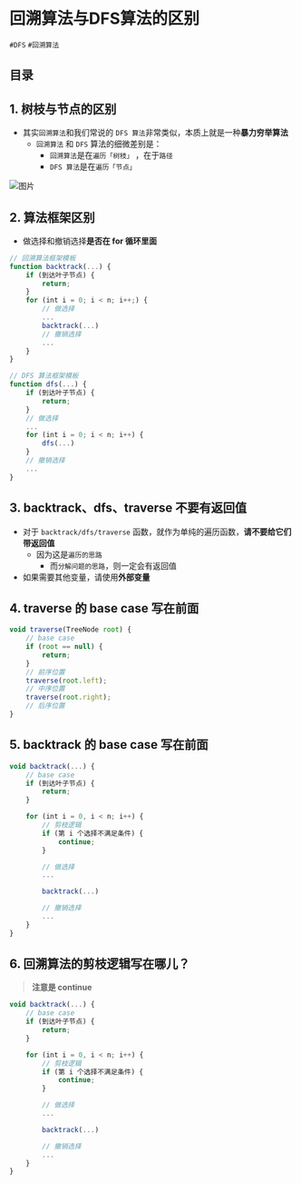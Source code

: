 
# 回溯算法与DFS算法的区别

`#DFS` `#回溯算法` 


## 目录
<!-- toc -->
 ## 1. 树枝与节点的区别 

- 其实`回溯算法`和我们常说的 `DFS 算法`非常类似，本质上就是一种**暴力穷举算法**
	- `回溯算法` 和 `DFS` 算法的细微差别是：
		- `回溯算法`是在`遍历「树枝」` ，在于`路径`
		- `DFS 算法`是在`遍历「节点」`

![图片](https://832-1310531898.cos.ap-beijing.myqcloud.com/999.%20Obsidian@832/files/20241113.png)

## 2. 算法框架区别

- 做选择和撤销选择**是否在 for 循环里面**

```javascript hl:1,15
// 回溯算法框架模板
function backtrack(...) {
    if (到达叶子节点) {
        return;
    }
    for (int i = 0; i < n; i++;) {
        // 做选择
        ...
        backtrack(...)
        // 撤销选择
        ...
    }
}

// DFS 算法框架模板
function dfs(...) {
    if (到达叶子节点) {
        return;
    }
    // 做选择
    ...
    for (int i = 0; i < n; i++) {
        dfs(...)
    }
    // 撤销选择
    ...
}

```

## 3. backtrack、dfs、traverse **不要有返回值**

- 对于 `backtrack/dfs/traverse` 函数，就作为单纯的遍历函数，**请不要给它们带返回值**
	- 因为这是`遍历的思路`
		- 而`分解问题的思路`，则一定会有返回值
- 如果需要其他变量，请使用**外部变量**

## 4. traverse 的 base case **写在前面**

```javascript hl:2,14
void traverse(TreeNode root) {
    // base case
    if (root == null) {
        return;
    }
    // 前序位置
    traverse(root.left);
    // 中序位置
    traverse(root.right);
    // 后序位置
}

```

## 5. backtrack 的 base case **写在前面**

```javascript
void backtrack(...) {
    // base case
    if (到达叶子节点) {
        return;
    }

    for (int i = 0, i < n; i++) {
        // 剪枝逻辑
        if (第 i 个选择不满足条件) {
            continue;
        }

        // 做选择
        ...

        backtrack(...)

        // 撤销选择
        ...
    }
}
```

## 6. 回溯算法的**剪枝逻辑**写在哪儿？

>  **注意是 continue**

```javascript hl:8,9
void backtrack(...) {
    // base case
    if (到达叶子节点) {
        return;
    }

    for (int i = 0, i < n; i++) {
        // 剪枝逻辑
        if (第 i 个选择不满足条件) {
            continue;
        }

        // 做选择
        ...

        backtrack(...)

        // 撤销选择
        ...
    }
}
```

